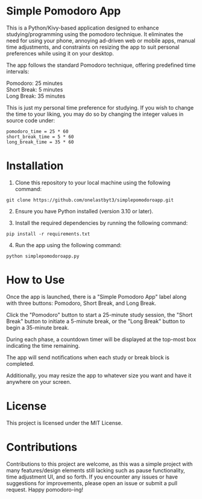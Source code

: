 # Simple Pomodoro App
This is a Python/Kivy-based application designed to enhance studying/programming using the pomodoro technique. It eliminates the need for using your phone, annoying ad-driven web or mobile apps,  manual time adjustments, and constraints on resizing the app to suit personal preferences while using it on your desktop.

The app follows the standard Pomodoro technique, offering predefined time intervals:

Pomodoro: 25 minutes <br>
Short Break: 5 minutes <br>
Long Break: 35 minutes <br>

This is just my personal time preference for studying. If you wish to change the time to your liking, you may do so by changing the integer values in source code under: 
```
pomodoro_time = 25 * 60 
short_break_time = 5 * 60 
long_break_time = 35 * 60 
```

# Installation
1. Clone this repository to your local machine using the following command:
```
git clone https://github.com/onelastbyt3/simplepomodoroapp.git
```
2. Ensure you have Python installed (version 3.10 or later).

3. Install the required dependencies by running the following command:
```
pip install -r requirements.txt
```
4. Run the app using the following command:
```
python simplepomodoroapp.py
```
# How to Use
Once the app is launched, there is a "Simple Pomodoro App" label along with three buttons: Pomodoro, Short Break, and Long Break.

Click the "Pomodoro" button to start a 25-minute study session, the "Short Break" button to initiate a 5-minute break, or the "Long Break" button to begin a 35-minute break. <br>

During each phase, a countdown timer will be displayed at the top-most box indicating the time remaining. <br>

The app will send notifications when each study or break block is completed. <br>

Additionally, you may resize the app to whatever size you want and have it anywhere on your screen. <br>

# License
This project is licensed under the MIT License.

# Contributions
Contributions to this project are welcome, as this was a simple project with many features/design elements still lacking such as pause functionality, time adjustment UI, and so forth. If you encounter any issues or have suggestions for improvements, please open an issue or submit a pull request. Happy pomodoro-ing!
